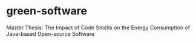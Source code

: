 # green-software
Master Thesis: The Impact of Code Smells on the Energy Consumption of Java-based Open-source Software


